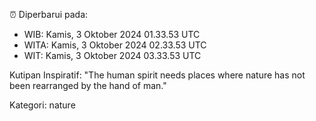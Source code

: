 ⏰ Diperbarui pada:
- WIB: Kamis, 3 Oktober 2024 01.33.53 UTC
- WITA: Kamis, 3 Oktober 2024 02.33.53 UTC
- WIT: Kamis, 3 Oktober 2024 03.33.53 UTC

Kutipan Inspiratif:
"The human spirit needs places where nature has not been rearranged by the hand of man."


Kategori: nature

